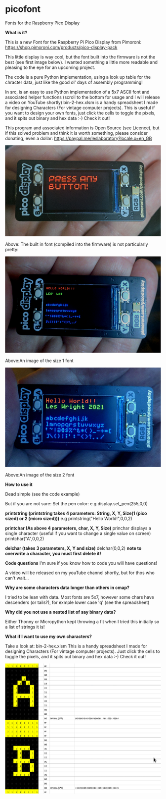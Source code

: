 # picofont
Fonts for the Raspberry Pico Display

**What is it?**

This is a new Font for the Raspberry Pi Pico Display from Pimoroni: https://shop.pimoroni.com/products/pico-display-pack

This little display is way cool, but the font built into the firmware is not the best (see first image below).
I wanted something a little more readable and pleasing to the eye for an upcoming project.

The code is a pure Python implementation, using a look up table for the chracter data, just like the good ol' days of assembly programming!

In src, is an easy to use Python implementation of a 5x7 ASCII font and associated helper functions (scroll to the bottom for usage and I will release a video on YouTube shortly)
bin-2-hex.xlsm is a handy spreadsheet I made for designing Characters (For vintage computer projects). This is useful if you want to design your own fonts, just click the cells to toggle the pixels, and it spits out binary and hex data :-) Check it out!


This program and associated information is Open Source (see Licence), but if this solved  problem and think it is worth something, please consider donating, even a dollar: https://paypal.me/leslaboratory?locale.x=en_GB


![Screenshot](media/orig.png)

Above: The built in font (compiled into the firmware) is not particularly pretty:

![Screenshot](media/pico.png)

Above:An image of the size 1 font

![Screenshot](media/mini.png)

Above:An image of the size 2 font

**How to use it**

Dead simple (see the code example)

But if you are not sure:
Set the pen color: e.g    display.set_pen(255,0,0)

**printstring (printstring takes 4 parameters: String, X, Y, Size(1 (pico sized) or 2 (micro sized)))**
e.g  printstring("Hello World!",0,0,2)

**printchar (As above 4 parameters, char, X, Y, Size)**
princhar displays a single character (useful if you want to change a single value on screen)
printchar("A",0,0,2)

**delchar (takes 3 parameters, X, Y and size)**
delchar(0,0,2)
**note to overwrite a character, you must first delete it!**


**Code questions**
I'm sure if you know how to code you will have questions!

A video will be released on my youTube channel shortly, but for thos who can't wait...

**Why are some characters data longer than others in cmap?**

I tried to be lean with data. Most fonts are 5x7, however some chars have descenders (or tails?), for exmple lower case 'q' (see the spreadsheet)

**Why did you not use a nested list of say binary data?**

Either Thonny or Micropython kept throwing a fit when I tried this initially so a list of strings it is!

**What if I want to use my own characters?**

Take a look at: bin-2-hex.xlsm 
This is a handy spreadsheet I made for designing Characters (For vintage computer projects).
Just click the cells to toggle the pixels, and it spits out binary and hex data :-) Check it out!

![Screenshot](media/sheet.png)






